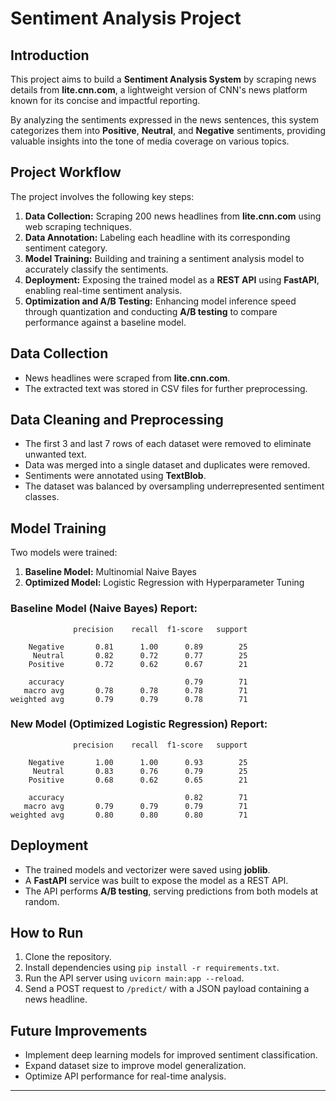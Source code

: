 # Sentiment Analysis Project

## Introduction
This project aims to build a **Sentiment Analysis System** by scraping news details from **lite.cnn.com**, a lightweight version of CNN's news platform known for its concise and impactful reporting.

By analyzing the sentiments expressed in the news sentences, this system categorizes them into **Positive**, **Neutral**, and **Negative** sentiments, providing valuable insights into the tone of media coverage on various topics.

## Project Workflow
The project involves the following key steps:
1. **Data Collection:** Scraping 200 news headlines from **lite.cnn.com** using web scraping techniques.
2. **Data Annotation:** Labeling each headline with its corresponding sentiment category.
3. **Model Training:** Building and training a sentiment analysis model to accurately classify the sentiments.
4. **Deployment:** Exposing the trained model as a **REST API** using **FastAPI**, enabling real-time sentiment analysis.
5. **Optimization and A/B Testing:** Enhancing model inference speed through quantization and conducting **A/B testing** to compare performance against a baseline model.

## Data Collection
- News headlines were scraped from **lite.cnn.com**.
- The extracted text was stored in CSV files for further preprocessing.

## Data Cleaning and Preprocessing
- The first 3 and last 7 rows of each dataset were removed to eliminate unwanted text.
- Data was merged into a single dataset and duplicates were removed.
- Sentiments were annotated using **TextBlob**.
- The dataset was balanced by oversampling underrepresented sentiment classes.

## Model Training
Two models were trained:
1. **Baseline Model:** Multinomial Naive Bayes
2. **Optimized Model:** Logistic Regression with Hyperparameter Tuning

### Baseline Model (Naive Bayes) Report:
```
              precision    recall  f1-score   support

    Negative       0.81      1.00      0.89        25
     Neutral       0.82      0.72      0.77        25
    Positive       0.72      0.62      0.67        21

    accuracy                           0.79        71
   macro avg       0.78      0.78      0.78        71
weighted avg       0.79      0.79      0.78        71
```

### New Model (Optimized Logistic Regression) Report:
```
              precision    recall  f1-score   support

    Negative       1.00      1.00      0.93        25
     Neutral       0.83      0.76      0.79        25
    Positive       0.68      0.62      0.65        21

    accuracy                           0.82        71
   macro avg       0.79      0.79      0.79        71
weighted avg       0.80      0.80      0.80        71
```

## Deployment
- The trained models and vectorizer were saved using **joblib**.
- A **FastAPI** service was built to expose the model as a REST API.
- The API performs **A/B testing**, serving predictions from both models at random.

## How to Run
1. Clone the repository.
2. Install dependencies using `pip install -r requirements.txt`.
3. Run the API server using `uvicorn main:app --reload`.
4. Send a POST request to `/predict/` with a JSON payload containing a news headline.

## Future Improvements
- Implement deep learning models for improved sentiment classification.
- Expand dataset size to improve model generalization.
- Optimize API performance for real-time analysis.

---



